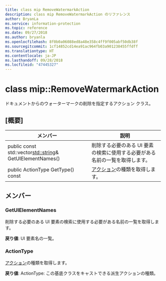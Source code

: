 ```yaml
---
title: class mip RemoveWatermarkAction
description: class mip RemoveWatermarkAction のリファレンス
author: BryanLa
ms.service: information-protection
ms.topic: reference
ms.date: 09/27/2018
ms.author: bryanla
ms.openlocfilehash: 8f0b0a06088ed8a48e358c4ff9f005abf50db38f
ms.sourcegitcommit: 1cf14852cd14ea91ac964fb03a901238455ffdff
ms.translationtype: HT
ms.contentlocale: ja-JP
ms.lasthandoff: 09/28/2018
ms.locfileid: "47445327"
---
```

# <a name="class-mipremovewatermarkaction"></a>class mip::RemoveWatermarkAction 
ドキュメントからのウォーターマークの削除を指定するアクション クラス。
  
## <a name="summary"></a>[概要]
 メンバー                        | 説明                                
--------------------------------|---------------------------------------------
public const std::vector<std::string>& GetUIElementNames()  |  削除する必要のある UI 要素の検索に使用する必要がある名前の一覧を取得します。
 public ActionType GetType() const  |  [アクション](class_mip_action.md)の種類を取得します。
  
## <a name="members"></a>メンバー
  
### <a name="getuielementnames"></a>GetUIElementNames
削除する必要のある UI 要素の検索に使用する必要がある名前の一覧を取得します。

  
**戻り値**: UI 要素名の一覧。
  
### <a name="actiontype"></a>ActionType
[アクション](class_mip_action.md)の種類を取得します。

  
**戻り値**: ActionType: この基底クラスをキャストできる派生アクションの種類。